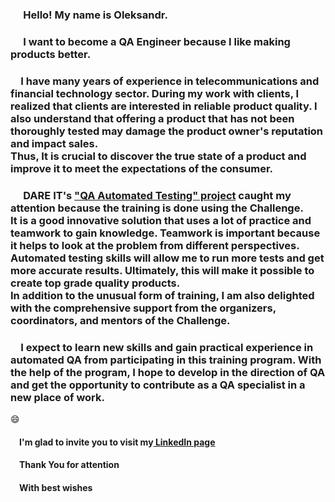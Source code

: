 ### &emsp; Hello! My name is Oleksandr.
### &emsp; I want to become a QA Engineer because I like making products better.

<h3>&emsp;I have many years of experience in telecommunications
and financial technology sector.
During my work with clients, I realized that clients are interested in reliable product
quality. I also understand that offering a product that has not been thoroughly
tested may damage the product owner's reputation and impact sales.<br/>
Thus, It is crucial to discover the true state of a product and improve it to meet the expectations of the consumer.</h3>

<h3>&emsp; DARE IT's <a href="https://challenges.dareit.io/ua-qa/">"QA Automated Testing" project</a>
caught my attention because the training is done using the Challenge.<br/>
It is a good innovative solution that uses a lot of practice 
and teamwork to gain knowledge.
Teamwork is important because it helps to look at the problem from different perspectives.<br/> 
Automated testing skills will allow me to run more tests and get more accurate results. 
Ultimately, this will make it possible to create top grade quality products.<br/>
In addition to the unusual form of training, 
I am also delighted with the comprehensive support from the organizers, coordinators, 
and mentors of the Challenge.</h3>
<h3>&emsp;I expect to learn new skills and gain practical experience in automated QA from participating in this training program.
With the help of the program, I hope to develop in the direction of QA 
and get the opportunity to contribute as a QA specialist in a new place of work.</h3>
<p>&#128516;</p> 
<h4>&emsp;I'm glad to invite you to visit my<a href="https://linkedin.com/in/oleksandr-chaban-1656703a/"> LinkedIn page</a></h4>
<h4>&emsp;Thank You for attention</h4>
<h4>&emsp;With best wishes</h4>

<!--- # Task 2: Selectors
## Subtask 1: Searching for selectors on the login pageList all the elements that are on the login page.

**ACTIVE PAGE ELEMENTS:**

**Input_Field_Login_hyperlink_xpath**
1. //*[@id="login"]
2. //input[@name="login"]
3. //input[@id='login']

**Input_Field_Password_hyperlink_xpath**
1. //*[@id="password"]
2. //input[@name='password']
3. //input[@id='password']


**Remaind_password_hyperlink_xpath**
1. //*[@id="__next"]/form/div/div[1]/a
2. //*[text()="Remind password"]
3. //child::div/a
4. //a[contains(text(),'Remind password')]

**Language_change_button_hyperlink_xpath**
1. //body/div[@id='__next']/form[1]/div[1]/div[2]/div[1]
2. //child::div/form/div/div[2]/div
3. //*[@id="__next"]/form/div/div[2]/div

**English_selection_item_hyperlink_xpath**
1. //*[text()="English"]
2. //div[contains(text(),'English')]
3. //input[@value="en"]
4. //*[@id="__next"]/form/div/div[2]/div/div

**Polski__selection_item_hyperlink_xpath**
1. //*[text()="Polski"]
2. //div[contains(text(),'Polski')]
3. //input[@value="pl"]
4. //*[@id="__next"]/form/div/div[2]/div/div

**Button_text_sign_in_hyperlink_xpath**
1. //*[@id="__next"]/form/div/div[2]/button/span[1]
2. //span[contains(text(),'Sign')]
3. //*[text()="Sign in"]

**Button_sign_in_hyperlink_xpath**
1. //*[@id="__next"]/form/div/div[2]/button
2. //body/div[@id='__next']/form[1]/div[1]/div[2]/button[1]
3. //child::div/button


**PAGE DESIGN ELEMENTS:**

**Body_page_hyperlink_xpath**
1. //*[@id="__next"]
2. //body/div[@id='__next']
3. //child::div

**Body_form_hyperlink_xpath**
1. //body/div[@id='__next']/form[1]
2. //*[@id="__next"]/form
3. //child::div/form


**Scouts_Panel_body_hyperlink_xpath**
1. //body/div[@id='__next']/form[1]/div[1]
2. //*[@id="__next"]/form/div
3. //child::div/form/div

**Scouts_Panel_input_table_body_hyperlink_xpath**
1. //body/div[@id='__next']/form[1]/div[1]/div[1]
2. //*[@id="__next"]/form/div/div[1]
3. //child::div/form/div/div[1]

**Scouts_Panel_text_hyperlink_xpath**
1. //h5[contains(text(),'Scouts Panel')]
2. //*[text()="Scouts Panel"]
3. //child::div[1]/h5[1]


**Scouts_Panel_buttons_table_body_hyperlink_xpath**
1. //body/div[@id='__next']/form[1]/div[1]/div[2]
2. //*[@id="__next"]/form/div/div[2]
3. //child::div/form/div/div[2] --->
